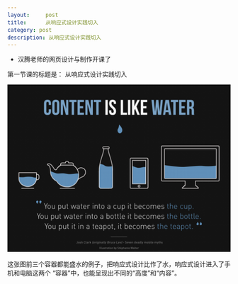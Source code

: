 ```yaml
---
layout:     post
title:      从响应式设计实践切入
category: post
description: 从响应式设计实践切入
---
```


* 汉腾老师的网页设计与制作开课了

第一节课的标题是：
从响应式设计实践切入

![content is like water ](\images\Content-is-like-water-1980.jpg)

这张图前三个容器都能盛水的例子，把响应式设计比作了水，响应式设计进入了手机和电脑这两个
“容器”中，也能呈现出不同的“高度”和“内容”。

